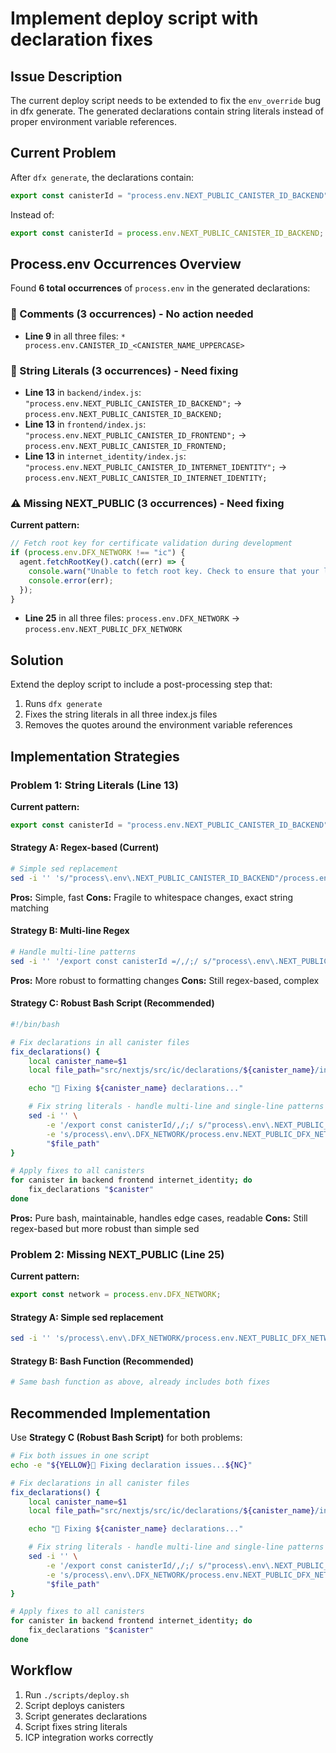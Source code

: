 # Implement deploy script with declaration fixes

## Issue Description

The current deploy script needs to be extended to fix the `env_override` bug in dfx generate. The generated declarations contain string literals instead of proper environment variable references.

## Current Problem

After `dfx generate`, the declarations contain:

```javascript
export const canisterId = "process.env.NEXT_PUBLIC_CANISTER_ID_BACKEND";
```

Instead of:

```javascript
export const canisterId = process.env.NEXT_PUBLIC_CANISTER_ID_BACKEND;
```

## Process.env Occurrences Overview

Found **6 total occurrences** of `process.env` in the generated declarations:

### 📝 Comments (3 occurrences) - No action needed

- **Line 9** in all three files: `* process.env.CANISTER_ID_<CANISTER_NAME_UPPERCASE>`

### 🔧 String Literals (3 occurrences) - Need fixing

- **Line 13** in `backend/index.js`: `"process.env.NEXT_PUBLIC_CANISTER_ID_BACKEND";` → `process.env.NEXT_PUBLIC_CANISTER_ID_BACKEND;`
- **Line 13** in `frontend/index.js`: `"process.env.NEXT_PUBLIC_CANISTER_ID_FRONTEND";` → `process.env.NEXT_PUBLIC_CANISTER_ID_FRONTEND;`
- **Line 13** in `internet_identity/index.js`: `"process.env.NEXT_PUBLIC_CANISTER_ID_INTERNET_IDENTITY";` → `process.env.NEXT_PUBLIC_CANISTER_ID_INTERNET_IDENTITY;`

### ⚠️ Missing NEXT_PUBLIC (3 occurrences) - Need fixing

**Current pattern:**

```javascript
// Fetch root key for certificate validation during development
if (process.env.DFX_NETWORK !== "ic") {
  agent.fetchRootKey().catch((err) => {
    console.warn("Unable to fetch root key. Check to ensure that your local replica is running");
    console.error(err);
  });
}
```

- **Line 25** in all three files: `process.env.DFX_NETWORK` → `process.env.NEXT_PUBLIC_DFX_NETWORK`

## Solution

Extend the deploy script to include a post-processing step that:

1. Runs `dfx generate`
2. Fixes the string literals in all three index.js files
3. Removes the quotes around the environment variable references

## Implementation Strategies

### Problem 1: String Literals (Line 13)

**Current pattern:**

```javascript
export const canisterId = "process.env.NEXT_PUBLIC_CANISTER_ID_BACKEND";
```

#### Strategy A: Regex-based (Current)

```bash
# Simple sed replacement
sed -i '' 's/"process\.env\.NEXT_PUBLIC_CANISTER_ID_BACKEND"/process.env.NEXT_PUBLIC_CANISTER_ID_BACKEND/g'
```

**Pros:** Simple, fast
**Cons:** Fragile to whitespace changes, exact string matching

#### Strategy B: Multi-line Regex

```bash
# Handle multi-line patterns
sed -i '' '/export const canisterId =/,/;/ s/"process\.env\.NEXT_PUBLIC_CANISTER_ID_[^"]*"/process.env.NEXT_PUBLIC_CANISTER_ID_BACKEND/g'
```

**Pros:** More robust to formatting changes
**Cons:** Still regex-based, complex

#### Strategy C: Robust Bash Script (Recommended)

```bash
#!/bin/bash

# Fix declarations in all canister files
fix_declarations() {
    local canister_name=$1
    local file_path="src/nextjs/src/ic/declarations/${canister_name}/index.js"

    echo "🔧 Fixing ${canister_name} declarations..."

    # Fix string literals - handle multi-line and single-line patterns
    sed -i '' \
        -e '/export const canisterId/,/;/ s/"process\.env\.NEXT_PUBLIC_CANISTER_ID_[^"]*"/process.env.NEXT_PUBLIC_CANISTER_ID_'"${canister_name^^}"'/g' \
        -e 's/process\.env\.DFX_NETWORK/process.env.NEXT_PUBLIC_DFX_NETWORK/g' \
        "$file_path"
}

# Apply fixes to all canisters
for canister in backend frontend internet_identity; do
    fix_declarations "$canister"
done
```

**Pros:** Pure bash, maintainable, handles edge cases, readable
**Cons:** Still regex-based but more robust than simple sed

### Problem 2: Missing NEXT_PUBLIC (Line 25)

**Current pattern:**

```javascript
export const network = process.env.DFX_NETWORK;
```

#### Strategy A: Simple sed replacement

```bash
sed -i '' 's/process\.env\.DFX_NETWORK/process.env.NEXT_PUBLIC_DFX_NETWORK/g'
```

#### Strategy B: Bash Function (Recommended)

```bash
# Same bash function as above, already includes both fixes
```

## Recommended Implementation

Use **Strategy C (Robust Bash Script)** for both problems:

```bash
# Fix both issues in one script
echo -e "${YELLOW}🔧 Fixing declaration issues...${NC}"

# Fix declarations in all canister files
fix_declarations() {
    local canister_name=$1
    local file_path="src/nextjs/src/ic/declarations/${canister_name}/index.js"

    echo "🔧 Fixing ${canister_name} declarations..."

    # Fix string literals - handle multi-line and single-line patterns
    sed -i '' \
        -e '/export const canisterId/,/;/ s/"process\.env\.NEXT_PUBLIC_CANISTER_ID_[^"]*"/process.env.NEXT_PUBLIC_CANISTER_ID_'"${canister_name^^}"'/g' \
        -e 's/process\.env\.DFX_NETWORK/process.env.NEXT_PUBLIC_DFX_NETWORK/g' \
        "$file_path"
}

# Apply fixes to all canisters
for canister in backend frontend internet_identity; do
    fix_declarations "$canister"
done
```

## Workflow

1. Run `./scripts/deploy.sh`
2. Script deploys canisters
3. Script generates declarations
4. Script fixes string literals
5. ICP integration works correctly
